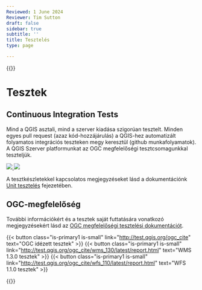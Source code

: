 ```yaml
---
Reviewed: 1 June 2024
Reviewer: Tim Sutton
draft: false
sidebar: true
subtitle: ''
title: Tesztelés
type: page

---
```

{{<content-start >}}
# Tesztek
## Continuous Integration Tests
Mind a QGIS asztali, mind a szerver kiadása szigorúan tesztelt. Minden egyes pull request (azaz kód-hozzájárulás) a QGIS-hez automatizált folyamatos integrációs teszteken megy keresztül (github munkafolyamatok). A QGIS Szerver platformunkat az OGC megfelelőségi tesztcsomagunkkal teszteljük.

<a href="https://github.com/qgis/QGIS/actions/workflows/run-tests.yml?query=branch%3Amaster+event%3Apush" target="_blank">
<img src="https://github.com/qgis/QGIS/actions/workflows/run-tests.yml/badge.svg">
</a>

<a href="https://hub.docker.com/r/qgis/qgis/tags" target="_blank">
<img src="https://img.shields.io/docker/automated/qgis/qgis.svg">
</a>

A tesztkészletekkel kapcsolatos megjegyzéseket lásd a dokumentációnk [Unit tesztelés](https://docs.qgis.org/testing/en/docs/developers_guide/unittesting.html) fejezetében.
## OGC-megfelelőség
További információkért és a tesztek saját futtatására vonatkozó megjegyzésekért lásd az [OGC megfelelőségi tesztelési dokumentációt](https://docs.qgis.org/testing/en/docs/developers_guide/ogcconformancetesting.html).

{{< button class="is-primary1 is-small" link="http://test.qgis.org/ogc_cite" text="OGC idézett tesztek" >}} {{< button class="is-primary1 is-small" link="http://test.qgis.org/ogc_cite/wms_130/latest/report.html" text="WMS 1.3.0 tesztek" >}} {{< button class="is-primary1 is-small" link="http://test.qgis.org/ogc_cite/wfs_110/latest/report.html" text="WFS 1.1.0 tesztek" >}}

{{<content-end >}}
